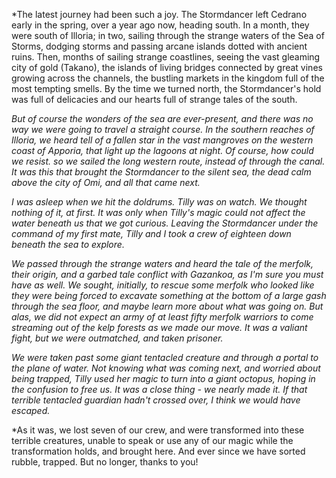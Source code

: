 *The latest journey had been such a joy. The Stormdancer left Cedrano early in the spring, over a year ago now, heading south. In a month, they were south of Illoria; in two, sailing through the strange waters of the Sea of Storms, dodging storms and passing arcane islands dotted with ancient ruins. Then, months of sailing strange coastlines, seeing the vast gleaming city of gold (Takano), the islands of living bridges connected by great vines growing across the channels, the bustling markets in the kingdom full of the most tempting smells. By the time we turned north, the Stormdancer's hold was full of delicacies and our hearts full of strange tales of the south.

*But of course the wonders of the sea are ever-present, and there was no way we were going to travel a straight course. In the southern reaches of Illoria, we heard tell of a fallen star in the vast mangroves on the western coast of Apporia, that light up the lagoons at night. Of course, how could we resist. so we sailed the long western route, instead of through the canal. It was this that brought the Stormdancer to the silent sea, the dead calm above the city of Omi, and all that came next.*

*I was asleep when we hit the doldrums. Tilly was on watch. We thought nothing of it, at first. It was only when Tilly's magic could not affect the water beneath us that we got curious. Leaving the Stormdancer under the command of my first mate, Tilly and I took a crew of eighteen down beneath the sea to explore.*

*We passed through the strange waters and heard the tale of the merfolk, their origin, and a garbed tale conflict with Gazankoa, as I'm sure you must have as well. We sought, initially, to rescue some merfolk who looked like they were being forced to excavate something at the bottom of a large gash through the sea floor, and maybe learn more about what was going on. But alas, we did not expect an army of at least fifty merfolk warriors to come streaming out of the kelp forests as we made our move. It was a valiant fight, but we were outmatched, and taken prisoner.*

*We were taken past some giant tentacled creature and through a portal to the plane of water. Not knowing what was coming next, and worried about being trapped, Tilly used her magic to turn into a giant octopus, hoping in the confusion to free us. It was a close thing - we nearly made it. If that terrible tentacled guardian hadn't crossed over, I think we would have escaped.*

*As it was, we lost seven of our crew, and were transformed into these terrible creatures, unable to speak or use any of our magic while the transformation holds, and brought here. And ever since we have sorted rubble, trapped. But no longer, thanks to you!